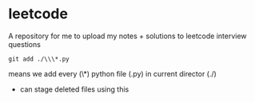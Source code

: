 # leetcode

A repository for me to upload my notes + solutions to leetcode interview questions

```
git add ./\\\*.py 
``` 
means we add every (\\\*) python file (.py) in current director (./)
* can stage deleted files using this
